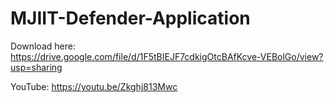 # MJIIT-Defender-Application

Download here: https://drive.google.com/file/d/1F5tBIEJF7cdkigOtcBAfKcve-VEBolGo/view?usp=sharing

YouTube: https://youtu.be/Zkghj813Mwc
